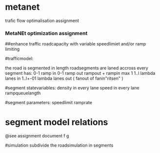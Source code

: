 # metanet
trafic flow optimalisation assignment


### MetaNEt optimization assignment

##enhance traffic roadcapacity with variable speedlimiet and/or ramp limiting

#trafficmodel:

the road is segmented in length
roadsegments are laned accross
every segment has:
0-1 ramp in
0-1 ramp out
rampout + rampin max 1
1..l lambda lanes in
1..l+-01 lambda lanes out ( fanout of fanin"ritsen" )

#segment statevariables:
density in every lane
speed in every lane
rampqueuelangth

#segment parameters:
speedlimit
ramprate

# segment model relations
@see assignment document
f
g


#simulation
subdivide the roadsimulation in segments


